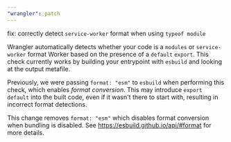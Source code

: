 ```yaml
---
"wrangler": patch
---
```


fix: correctly detect `service-worker` format when using `typeof module`

Wrangler automatically detects whether your code is a `modules` or `service-worker` format Worker based on the presence of a `default` `export`. This check currently works by building your entrypoint with `esbuild` and looking at the output metafile.

Previously, we were passing `format: "esm"` to `esbuild` when performing this check, which enables _format conversion_. This may introduce `export default` into the built code, even if it wasn't there to start with, resulting in incorrect format detections.

This change removes `format: "esm"` which disables format conversion when bundling is disabled. See https://esbuild.github.io/api/#format for more details.
